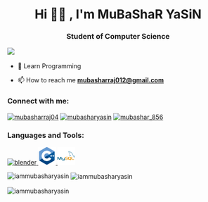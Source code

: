 <h1 align="center">Hi 🙋‍♂️ , I'm MuBaShaR YaSiN </h1>
<h3 align="center">Student of Computer Science</h3>

<p align="left"> <img src="https://komarev.com/ghpvc/?username=iammubasharyasin&label=Profile%20views&color=0e75b6&style=flat"/> </p>

- 🔭 Learn Programming 

- 📫 How to reach me **mubasharraj012@gmail.com**


<h3 align="left">Connect with me:</h3>
<p align="left">
<a href="https://twitter.com/mubasharraj04" target="blank"><img align="center" src="https://raw.githubusercontent.com/rahuldkjain/github-profile-readme-generator/master/src/images/icons/Social/twitter.svg" alt="mubasharraj04" height="30" width="40" /></a>
<a href="https://linkedin.com/in/mubasharyasin" target="blank"><img align="center" src="https://raw.githubusercontent.com/rahuldkjain/github-profile-readme-generator/master/src/images/icons/Social/linked-in-alt.svg" alt="mubasharyasin" height="30" width="40" /></a>
<a href="https://instagram.com/mubashar_856" target="blank"><img align="center" src="https://raw.githubusercontent.com/rahuldkjain/github-profile-readme-generator/master/src/images/icons/Social/instagram.svg" alt="mubashar_856" height="30" width="40" /></a>
</p>

<h3 align="left">Languages and Tools:</h3>
<p align="left"> <a href="https://www.blender.org/" target="_blank" rel="noreferrer"> <img src="https://download.blender.org/branding/community/blender_community_badge_white.svg" alt="blender" width="40" height="40"/> </a> <a href="https://www.w3schools.com/cpp/" target="_blank" rel="noreferrer"> <img src="https://raw.githubusercontent.com/devicons/devicon/master/icons/cplusplus/cplusplus-original.svg" alt="cplusplus" width="40" height="40"/> </a> <a href="https://www.mysql.com/" target="_blank" rel="noreferrer"> <img src="https://raw.githubusercontent.com/devicons/devicon/master/icons/mysql/mysql-original-wordmark.svg" alt="mysql" width="40" height="40"/> </a> </p>

<p><img align="left" src="https://github-readme-stats.vercel.app/api/top-langs?username=iammubasharyasin&show_icons=true&locale=en&layout=compact" alt="iammubasharyasin" /></p>

<p>&nbsp;<img align="center" src="https://github-readme-stats.vercel.app/api?username=iammubasharyasin&show_icons=true&locale=en" alt="iammubasharyasin" /></p>

<p><img align="center" src="https://github-readme-streak-stats.herokuapp.com/?user=iammubasharyasin&" alt="iammubasharyasin" /></p>

